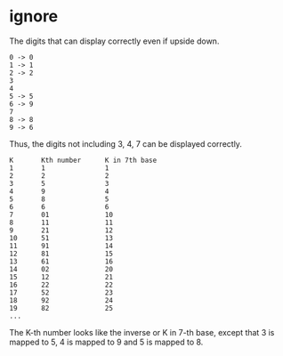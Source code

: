 # ignore

The digits that can display correctly even if upside down. 

```
0 -> 0
1 -> 1
2 -> 2
3
4
5 -> 5
6 -> 9
7
8 -> 8
9 -> 6
```

Thus, the digits not including 3, 4, 7 can be displayed correctly.

```
K       Kth number      K in 7th base
1       1               1
2       2               2
3       5               3
4       9               4
5       8               5
6       6               6
7       01              10
8       11              11
9       21              12
10      51              13
11      91              14
12      81              15
13      61              16
14      02              20
15      12              21
16      22              22
17      52              23
18      92              24
19      82              25
...
```

The K-th number looks like the inverse or K in 7-th base, except that 3 is mapped to 5, 4 is mapped to 9 and 5 is mapped to 8. 
